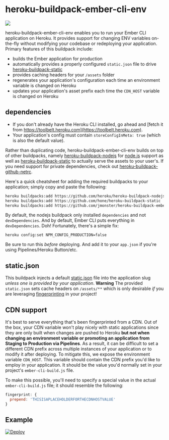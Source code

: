 # heroku-buildpack-ember-cli-env
![](http://static.giantbomb.com/uploads/original/6/69534/2759691-5283667420-giphy.gif)

heroku-buildpack-ember-cli-env enables you to run your Ember CLI application on Heroku. It provides support for changing ENV variables on-the-fly without modifying your codebase or redeploying your application. Primary features of this buildpack include:
+ builds the Ember application for production
+ automatically provides a properly configured `static.json` file to drive [heroku-buildpack-static](https://github.com/hone/heroku-buildpack-static)
+ provides caching headers for your `/assets` folder
+ regenerates your application's configuration each time an environment variable is changed on Heroku
+ updates your application's asset prefix each time the `CDN_HOST` variable is changed on Heroku

## dependencies
+ If you don't already have the Heroku CLI installed, go ahead and [fetch it from https://toolbelt.heroku.com](https://toolbelt.heroku.com).
+ Your application's config must contain `storeConfigInMeta: true` (which is also the default value).

Rather than duplicating code, heroku-buildpack-ember-cli-env builds on top of other buildpacks, namely [heroku-buildpack-nodejs](https://github.com/heroku/heroku-buildpack-nodejs) for [node.js](https://nodejs.org/en/) support as well as [heroku-buildpack-static](https://github.com/hone/heroku-buildpack-static) to actually serve the assets to your user's. If you need support for private dependencies, check out [heroku-buildpack-github-netrc](https://github.com/timshadel/heroku-buildpack-github-netrc).

Here's a quick cheatsheet for adding the required buildpacks to your application; simply copy and paste the following:
```sh
heroku buildpacks:add https://github.com/heroku/heroku-buildpack-nodejs
heroku buildpacks:add https://github.com/hone/heroku-buildpack-static
heroku buildpacks:add https://github.com/jmonster/heroku-buildpack-ember-cli-env
```

By default, the nodejs buildpack only installed `dependencies` and not `devDependencies`. And by default, Ember CLI puts everything in `devDependencies`. Doh! Fortunately, there's a simple fix:

```
heroku config:set NPM_CONFIG_PRODUCTION=false
```

Be sure to run this _before_ deploying. And add it to your `app.json` if you're using Pipelines/Heroku Button/etc.

## static.json
This buildpack injects a default [static.json](https://github.com/hone/heroku-buildpack-static#configuration) file into the application slug *unless one is provided by your application*. **Warning** The provided `static.json` sets cache headers on `/assets/**` which is only desirable _if_ you are leveraging [fingerprinting](http://ember-cli.com/asset-compilation/#fingerprinting-and-cdn-urls) in your project!

## CDN support
It's best to serve everything that's been fingerprinted from a CDN. Out of the box, your CDN variable won't play nicely with static applications since they are only built when changes are pushed to Heroku **but not when changing an environment variable or promoting an application from Staging to Production via Pipelines**. As a result, it can be difficult to set a different CDN prefix across multiple instances of your application or to modify it after deploying. To mitigate this, we expose the environment variable `CDN_HOST`. This variable should contain the CDN prefix you'd like to employ in your application. It should be the value you'd normally set in your project's `ember-cli-build.js` file.

To make this possible, you'll need to specify a special value in the actual `ember-cli-build.js` file; it should resemble the following:

```js
fingerprint: {
  prepend: 'THISISAPLACEHOLDERFORTHECDNHOSTVALUE'
}
```

## Example
[![Deploy](https://www.herokucdn.com/deploy/button.png)](https://dashboard.heroku.com/new?template=https://github.com/jmonster/heroku-buildpack-ember-cli-env)
